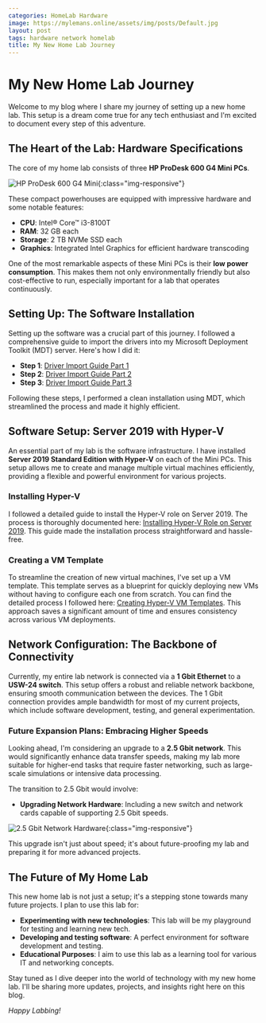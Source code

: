 ```yaml
---
categories: HomeLab Hardware
image: https://mylemans.online/assets/img/posts/Default.jpg
layout: post
tags: hardware network homelab
title: My New Home Lab Journey
---
```


# My New Home Lab Journey

Welcome to my blog where I share my journey of setting up a new home lab. This setup is a dream come true for any tech enthusiast and I'm excited to document every step of this adventure.

## The Heart of the Lab: Hardware Specifications

The core of my home lab consists of three **HP ProDesk 600 G4 Mini PCs**. 

![HP ProDesk 600 G4 Mini](https://ssl-product-images.www8-hp.com/digmedialib/prodimg/lowres/c06035997.png){:class="img-responsive"}

These compact powerhouses are equipped with impressive hardware and some notable features:

- **CPU**: Intel® Core™ i3-8100T
- **RAM**: 32 GB each
- **Storage**: 2 TB NVMe SSD each
- **Graphics**: Integrated Intel Graphics for efficient hardware transcoding

One of the most remarkable aspects of these Mini PCs is their **low power consumption**. This makes them not only environmentally friendly but also cost-effective to run, especially important for a lab that operates continuously.

## Setting Up: The Software Installation

Setting up the software was a crucial part of this journey. I followed a comprehensive guide to import the drivers into my Microsoft Deployment Toolkit (MDT) server. Here's how I did it:

- **Step 1**: [Driver Import Guide Part 1](https://mylemans.online/posts/MDTPart1/)
- **Step 2**: [Driver Import Guide Part 2](https://mylemans.online/posts/MDTPart2/)
- **Step 3**: [Driver Import Guide Part 3](https://mylemans.online/posts/MDTPart3/)

Following these steps, I performed a clean installation using MDT, which streamlined the process and made it highly efficient.

## Software Setup: Server 2019 with Hyper-V

An essential part of my lab is the software infrastructure. I have installed **Server 2019 Standard Edition with Hyper-V** on each of the Mini PCs. This setup allows me to create and manage multiple virtual machines efficiently, providing a flexible and powerful environment for various projects.

### Installing Hyper-V

I followed a detailed guide to install the Hyper-V role on Server 2019. The process is thoroughly documented here: [Installing Hyper-V Role on Server 2019](https://mylemans.online/posts/Server2022-Installing-Hyper-V-Role/). This guide made the installation process straightforward and hassle-free.

### Creating a VM Template

To streamline the creation of new virtual machines, I've set up a VM template. This template serves as a blueprint for quickly deploying new VMs without having to configure each one from scratch. You can find the detailed process I followed here: [Creating Hyper-V VM Templates](https://mylemans.online/posts/Server2022-Hyper-V-VirtualMachineTemplates/). This approach saves a significant amount of time and ensures consistency across various VM deployments.

## Network Configuration: The Backbone of Connectivity

Currently, my entire lab network is connected via a **1 Gbit Ethernet** to a **USW-24 switch**. This setup offers a robust and reliable network backbone, ensuring smooth communication between the devices. The 1 Gbit connection provides ample bandwidth for most of my current projects, which include software development, testing, and general experimentation.

### Future Expansion Plans: Embracing Higher Speeds

Looking ahead, I'm considering an upgrade to a **2.5 Gbit network**. This would significantly enhance data transfer speeds, making my lab more suitable for higher-end tasks that require faster networking, such as large-scale simulations or intensive data processing.

The transition to 2.5 Gbit would involve:

- **Upgrading Network Hardware**: Including a new switch and network cards capable of supporting 2.5 Gbit speeds. 

![2.5 Gbit Network Hardware](https://m.media-amazon.com/images/I/41Dnc8dNuuL._AC_UF1000,1000_QL80_.jpg){:class="img-responsive"}


This upgrade isn't just about speed; it's about future-proofing my lab and preparing it for more advanced projects.

## The Future of My Home Lab

This new home lab is not just a setup; it's a stepping stone towards many future projects. I plan to use this lab for:

- **Experimenting with new technologies**: This lab will be my playground for testing and learning new tech.
- **Developing and testing software**: A perfect environment for software development and testing.
- **Educational Purposes**: I aim to use this lab as a learning tool for various IT and networking concepts.

Stay tuned as I dive deeper into the world of technology with my new home lab. I'll be sharing more updates, projects, and insights right here on this blog.

*Happy Labbing!*